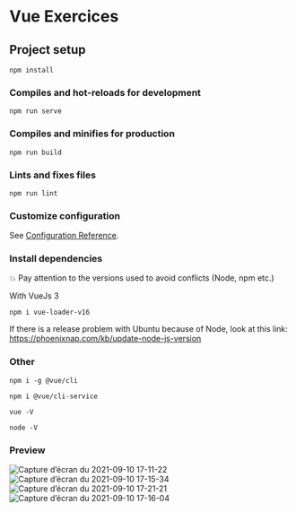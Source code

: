 # Vue Exercices

## Project setup 
```
npm install
```

### Compiles and hot-reloads for development
```
npm run serve
```

### Compiles and minifies for production
```
npm run build
```

### Lints and fixes files
```
npm run lint
```

### Customize configuration
See [Configuration Reference](https://cli.vuejs.org/config/).


### Install dependencies
:boom: Pay attention to the versions used to avoid conflicts (Node, npm etc.)   

With VueJs 3
```
npm i vue-loader-v16
```

If there is a release problem with Ubuntu because of Node, look at this link:   
https://phoenixnap.com/kb/update-node-js-version

### Other
```
npm i -g @vue/cli
```
```
npm i @vue/cli-service
```

```
vue -V
```
```
node -V
```

### Preview
![Capture d’écran du 2021-09-10 17-11-22](https://user-images.githubusercontent.com/65663844/132876657-efa9b30c-1f4f-416f-8846-96c9d69ef4bf.png)
![Capture d’écran du 2021-09-10 17-15-34](https://user-images.githubusercontent.com/65663844/132876788-a7308bc4-9d16-4024-8c90-79a848a61e30.png)
![Capture d’écran du 2021-09-10 17-21-21](https://user-images.githubusercontent.com/65663844/132877709-06020c2c-5f95-452c-812f-a662b08c9784.png)
![Capture d’écran du 2021-09-10 17-16-04](https://user-images.githubusercontent.com/65663844/132876877-e8f45fc7-ead5-47db-b401-19edf9302042.png)
